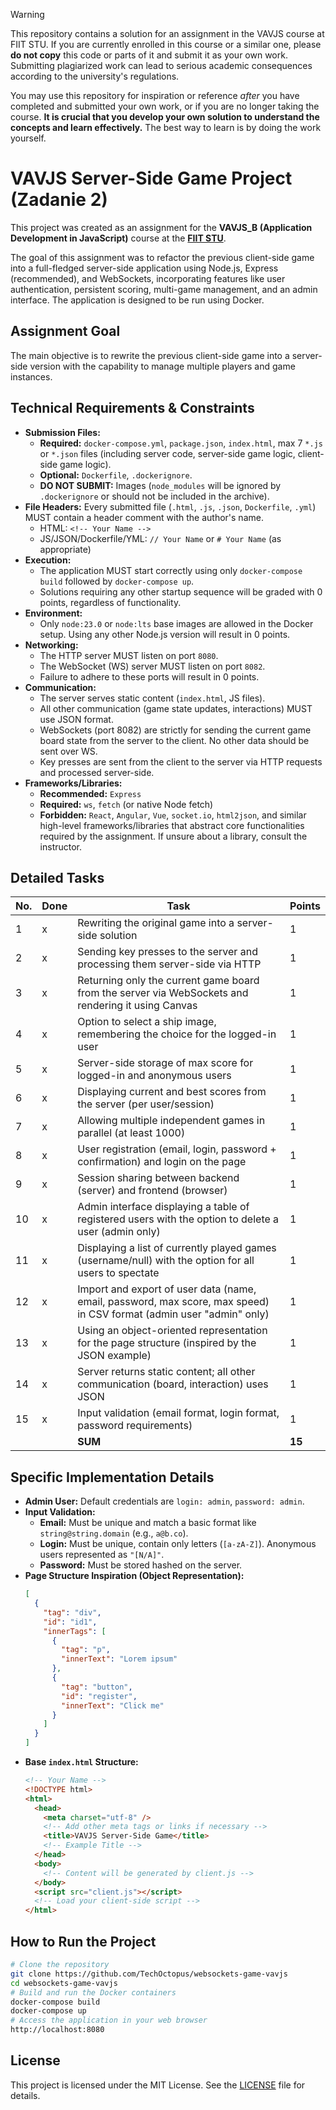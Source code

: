 > [!WARNING]
>
> This repository contains a solution for an assignment in the VAVJS course at FIIT STU. If you are currently enrolled in this course or a similar one, please **do not copy** this code or parts of it and submit it as your own work. Submitting plagiarized work can lead to serious academic consequences according to the university's regulations.
>
> You may use this repository for inspiration or reference _after_ you have completed and submitted your own work, or if you are no longer taking the course. **It is crucial that you develop your own solution to understand the concepts and learn effectively.** The best way to learn is by doing the work yourself.

# VAVJS Server-Side Game Project (Zadanie 2)

This project was created as an assignment for the **VAVJS_B (Application Development in JavaScript)** course at the **[FIIT STU](https://www.fiit.stuba.sk/en.html?page_id=749)**.

The goal of this assignment was to refactor the previous client-side game into a full-fledged server-side application using Node.js, Express (recommended), and WebSockets, incorporating features like user authentication, persistent scoring, multi-game management, and an admin interface. The application is designed to be run using Docker.

## Assignment Goal

The main objective is to rewrite the previous client-side game into a server-side version with the capability to manage multiple players and game instances.

## Technical Requirements & Constraints

- **Submission Files:**
  - **Required:** `docker-compose.yml`, `package.json`, `index.html`, max 7 `*.js` or `*.json` files (including server code, server-side game logic, client-side game logic).
  - **Optional:** `Dockerfile`, `.dockerignore`.
  - **DO NOT SUBMIT:** Images (`node_modules` will be ignored by `.dockerignore` or should not be included in the archive).
- **File Headers:** Every submitted file (`.html`, `.js`, `.json`, `Dockerfile`, `.yml`) MUST contain a header comment with the author's name.
  - HTML: `<!-- Your Name -->`
  - JS/JSON/Dockerfile/YML: `// Your Name` or `# Your Name` (as appropriate)
- **Execution:**
  - The application MUST start correctly using only `docker-compose build` followed by `docker-compose up`.
  - Solutions requiring any other startup sequence will be graded with 0 points, regardless of functionality.
- **Environment:**
  - Only `node:23.0` or `node:lts` base images are allowed in the Docker setup. Using any other Node.js version will result in 0 points.
- **Networking:**
  - The HTTP server MUST listen on port `8080`.
  - The WebSocket (WS) server MUST listen on port `8082`.
  - Failure to adhere to these ports will result in 0 points.
- **Communication:**
  - The server serves static content (`index.html`, JS files).
  - All other communication (game state updates, interactions) MUST use JSON format.
  - WebSockets (port 8082) are strictly for sending the current game board state from the server to the client. No other data should be sent over WS.
  - Key presses are sent from the client to the server via HTTP requests and processed server-side.
- **Frameworks/Libraries:**
  - **Recommended:** `Express`
  - **Required:** `ws`, `fetch` (or native Node fetch)
  - **Forbidden:** `React`, `Angular`, `Vue`, `socket.io`, `html2json`, and similar high-level frameworks/libraries that abstract core functionalities required by the assignment. If unsure about a library, consult the instructor.

## Detailed Tasks

| No. | Done | Task                                                                                                                 | Points |
| --- | ---- | -------------------------------------------------------------------------------------------------------------------- | ------ |
| 1   | x    | Rewriting the original game into a server-side solution                                                              | 1      |
| 2   | x    | Sending key presses to the server and processing them server-side via HTTP                                           | 1      |
| 3   | x    | Returning only the current game board from the server via WebSockets and rendering it using Canvas                   | 1      |
| 4   | x    | Option to select a ship image, remembering the choice for the logged-in user                                         | 1      |
| 5   | x    | Server-side storage of max score for logged-in and anonymous users                                                   | 1      |
| 6   | x    | Displaying current and best scores from the server (per user/session)                                                | 1      |
| 7   | x    | Allowing multiple independent games in parallel (at least 1000)                                                      | 1      |
| 8   | x    | User registration (email, login, password + confirmation) and login on the page                                      | 1      |
| 9   | x    | Session sharing between backend (server) and frontend (browser)                                                      | 1      |
| 10  | x    | Admin interface displaying a table of registered users with the option to delete a user (admin only)                 | 1      |
| 11  | x    | Displaying a list of currently played games (username/null) with the option for all users to spectate                | 1      |
| 12  | x    | Import and export of user data (name, email, password, max score, max speed) in CSV format (admin user "admin" only) | 1      |
| 13  | x    | Using an object-oriented representation for the page structure (inspired by the JSON example)                        | 1      |
| 14  | x    | Server returns static content; all other communication (board, interaction) uses JSON                                | 1      |
| 15  | x    | Input validation (email format, login format, password requirements)                                                 | 1      |
|     |      | **SUM**                                                                                                              | **15** |

## Specific Implementation Details

- **Admin User:** Default credentials are `login: admin`, `password: admin`.
- **Input Validation:**
  - **Email:** Must be unique and match a basic format like `string@string.domain` (e.g., `a@b.co`).
  - **Login:** Must be unique, contain only letters (`[a-zA-Z]`). Anonymous users represented as `"[N/A]"`.
  - **Password:** Must be stored hashed on the server.
- **Page Structure Inspiration (Object Representation):**
  ```json
  [
    {
      "tag": "div",
      "id": "id1",
      "innerTags": [
        {
          "tag": "p",
          "innerText": "Lorem ipsum"
        },
        {
          "tag": "button",
          "id": "register",
          "innerText": "Click me"
        }
      ]
    }
  ]
  ```
- **Base `index.html` Structure:**
  ```html
  <!-- Your Name -->
  <!DOCTYPE html>
  <html>
    <head>
      <meta charset="utf-8" />
      <!-- Add other meta tags or links if necessary -->
      <title>VAVJS Server-Side Game</title>
      <!-- Example Title -->
    </head>
    <body>
      <!-- Content will be generated by client.js -->
    </body>
    <script src="client.js"></script>
    <!-- Load your client-side script -->
  </html>
  ```

## How to Run the Project

```bash
# Clone the repository
git clone https://github.com/TechOctopus/websockets-game-vavjs
cd websockets-game-vavjs
# Build and run the Docker containers
docker-compose build
docker-compose up
# Access the application in your web browser
http://localhost:8080
```

## License

This project is licensed under the MIT License. See the [LICENSE](LICENSE) file for details.
